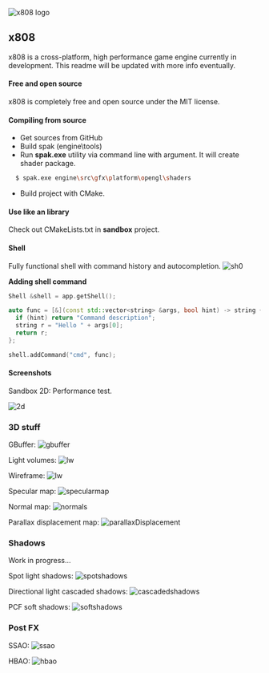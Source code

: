 ![x808 logo](/_md/logo.png)

## x808

x808 is a cross-platform, high performance game engine currently in development. This readme will be updated with more info eventually.


#### Free and open source

x808 is completely free and open source under the MIT license.


#### Compiling from source

* Get sources from GitHub
* Build spak (engine\tools)
* Run **spak.exe** utility via command line with argument. It will create shader package.
```sh
  $ spak.exe engine\src\gfx\platform\opengl\shaders
```
* Build project with CMake.

#### Use like an library

Check out CMakeLists.txt in **sandbox** project.

#### Shell

Fully functional shell with command history and autocompletion.
![sh0](/_md/shell0.png)

**Adding shell command**

```c++
Shell &shell = app.getShell();

auto func = [&](const std::vector<string> &args, bool hint) -> string {
  if (hint) return "Command description";
  string r = "Hello " + args[0];
  return r;
};

shell.addCommand("cmd", func);
```

#### Screenshots

Sandbox 2D: Performance test.

![2d](/_md/2d.png)

### 3D stuff

GBuffer:
![gbuffer](/_md/gbuffer.png)

Light volumes:
![lw](/_md/lightvolumes.png)

Wireframe:
![lw](/_md/wireframe.png)

Specular map:
![specularmap](/_md/specular.png)

Normal map:
![normals](/_md/normals.png)

Parallax displacement map:
![parallaxDisplacement](/_md/parallaxDisplacementMap.png)

### Shadows

Work in progress...

Spot light shadows:
![spotshadows](/_md/spotshadows.png)

Directional light cascaded shadows:
![cascadedshadows](/_md/cascadedshadows.png)

PCF soft shadows:
![softshadows](/_md/softshadows.png)

### Post FX

SSAO:
![ssao](/_md/ssao.png)

HBAO:
![hbao](/_md/hbao.png)
